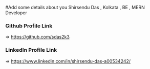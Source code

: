 #Add some details about you
Shirsendu Das , Kolkata , BE , MERN Developer

### Github Profile Link
=> https://github.com/sdas2k3
### LinkedIn Profile Link
=> https://www.linkedin.com/in/shirsendu-das-a00534242/